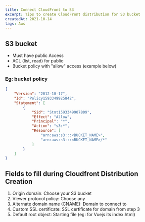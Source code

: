 ```yaml
---
title: Connect CloudFront to S3
excerpt: Tips to create CloudFront distribution for S3 bucket 
createdAt: 2021-10-14
tags: Aws
---
```

## S3 bucket
- Must have public Access
- ACL (list, read) for public
- Bucket policy with "allow" access (example below)

### Eg: bucket policy
```json
{
    "Version": "2012-10-17",
    "Id": "Policy1593349925842",
    "Statement": [
        {
            "Sid": "Stmt1593349907809",
            "Effect": "Allow",
            "Principal": "*",
            "Action": "s3:*",
            "Resource": [
                "arn:aws:s3:::<BUCKET_NAME>",
                "arn:aws:s3:::<BUCKET_NAME>/*"
            ]
        }
    ]
}
```

## Fields to fill during Cloudfront Distribution Creation
1. Origin domain: Choose your S3 bucket
2. Viewer protocol policy: Choose any
3. Alternate domain name (CNAME): Domain to connect to
4. Custom SSL certificate: SSL certificate for domain from step 3
5. Default root object: Starting file (eg: for Vuejs its index.html)